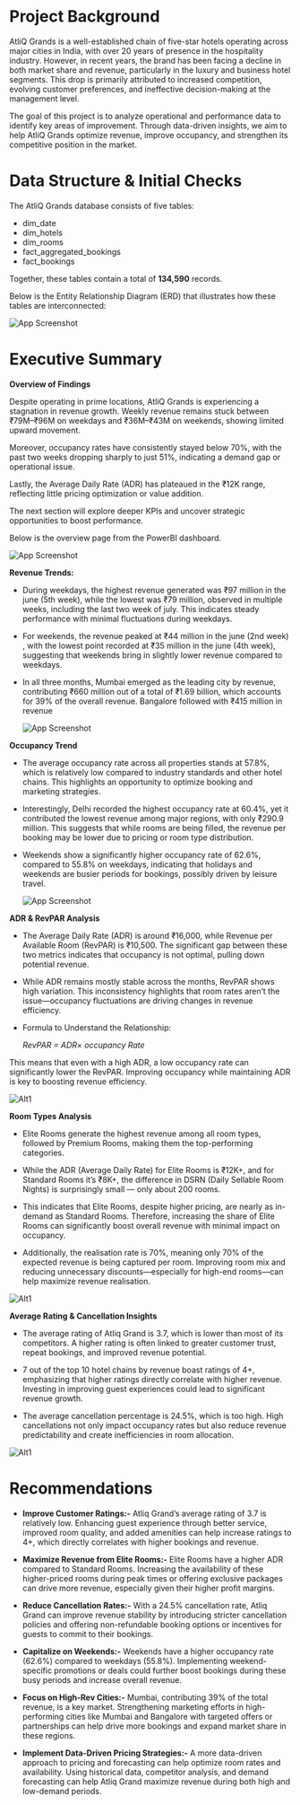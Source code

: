 #  Project Background

AtliQ Grands is a well-established chain of five-star hotels operating across major cities in India, with over 20 years of presence in the hospitality industry. However, in recent years, the brand has been facing a decline in both market share and revenue, particularly in the luxury and business hotel segments. This drop is primarily attributed to increased competition, evolving customer preferences, and ineffective decision-making at the management level.

The goal of this project is to analyze operational and performance data to identify key areas of improvement. Through data-driven insights, we aim to help AtliQ Grands optimize revenue, improve occupancy, and strengthen its competitive position in the market.




#  Data Structure & Initial Checks
The AtliQ Grands database consists of five tables:

- dim_date
- dim_hotels
- dim_rooms
- fact_aggregated_bookings
- fact_bookings

Together, these tables contain a total of **134,590** records.

Below is the Entity Relationship Diagram (ERD) that illustrates how these tables are interconnected:

![App Screenshot](https://github.com/Arvi55/Hospitality-Domain-Analysis/blob/main/ERD%20diagram.png?raw=true)


# Executive Summary


**Overview of Findings**

Despite operating in prime locations, AtliQ Grands is experiencing a stagnation in revenue growth. Weekly revenue remains stuck between ₹79M–₹96M on weekdays and ₹36M–₹43M on weekends, showing limited upward movement.

Moreover, occupancy rates have consistently stayed below 70%, with the past two weeks dropping sharply to just 51%, indicating a demand gap or operational issue.

Lastly, the Average Daily Rate (ADR) has plateaued in the ₹12K range, reflecting little pricing optimization or value addition.

The next section will explore deeper KPIs and uncover strategic opportunities to boost performance.


Below is the overview page from the PowerBI dashboard.

![App Screenshot](https://github.com/Arvi55/Hospitality-Domain-Analysis/blob/main/dashboard_overview.png?raw=true)



**Revenue Trends:**
   - During weekdays, the highest revenue generated was ₹97 million in the june (5th week), while the lowest was ₹79 million, observed in multiple weeks, including the last two week of july. This indicates steady performance with minimal fluctuations during weekdays.

-  For weekends, the revenue peaked at ₹44 million in the june (2nd week) , with the lowest point recorded at ₹35 million in the june (4th week), suggesting that weekends bring in slightly lower revenue compared to weekdays.

- In all three months, Mumbai emerged as the leading city by revenue, contributing ₹660 million out of a total of ₹1.69 billion, which accounts for 39% of the overall revenue. Bangalore followed with ₹415 million in revenue

   ![App Screenshot](https://github.com/Arvi55/Hospitality-Domain-Analysis/blob/main/Revenue%20Trends.png?raw=true)


 **Occupancy Trend**

- The average occupancy rate across all properties stands at 57.8%, which is relatively low compared to industry standards and other hotel chains. This highlights an opportunity to optimize booking and marketing strategies.

- Interestingly, Delhi recorded the highest occupancy rate at 60.4%, yet it contributed the lowest revenue among major regions, with only ₹290.9 million. This suggests that while rooms are being filled, the revenue per booking may be lower due to pricing or room type distribution.

- Weekends show a significantly higher occupancy rate of 62.6%, compared to 55.8% on weekdays, indicating that holidays and weekends are busier periods for bookings, possibly driven by leisure travel.

   ![App Screenshot](https://github.com/Arvi55/Hospitality-Domain-Analysis/blob/main/occupancy.png?raw=true)


 **ADR & RevPAR Analysis**

- The Average Daily Rate (ADR) is around ₹16,000, while Revenue per Available Room (RevPAR) is ₹10,500. The significant gap between these two metrics indicates that occupancy is not optimal, pulling down potential revenue.

- While ADR remains mostly stable across the months, RevPAR shows high variation. This inconsistency highlights that room rates aren’t the issue—occupancy fluctuations are driving changes in revenue efficiency.

- Formula to Understand the Relationship:

  *RevPAR = ADR× occupancy Rate*

This means that even with a high ADR, a low occupancy rate can significantly lower the RevPAR. Improving occupancy while maintaining ADR is key to boosting revenue efficiency.

![Alt1](https://github.com/Arvi55/Hospitality-Domain-Analysis/blob/main/RevPar%20&%20ADR.png?raw=true) 

 
**Room Types Analysis**

- Elite Rooms generate the highest revenue among all room types, followed by Premium Rooms, making them the top-performing categories.

- While the ADR (Average Daily Rate) for Elite Rooms is ₹12K+, and for Standard Rooms it’s ₹8K+, the difference in DSRN (Daily Sellable Room Nights) is surprisingly small — only about 200 rooms.

- This indicates that Elite Rooms, despite higher pricing, are nearly as in-demand as Standard Rooms. Therefore, increasing the share of Elite Rooms can significantly boost overall revenue with minimal impact on occupancy.

- Additionally, the realisation rate is 70%, meaning only 70% of the expected revenue is being captured per room. Improving room mix and reducing unnecessary discounts—especially for high-end rooms—can help maximize revenue realisation.

 ![Alt1](https://github.com/Arvi55/Hospitality-Domain-Analysis/blob/main/Room%20types.png?raw=true) 

 

**Average Rating & Cancellation Insights**

- The average rating of Atliq Grand is 3.7, which is lower than most of its competitors. A higher rating is often linked to greater customer trust, repeat bookings, and improved revenue potential.

- 7 out of the top 10 hotel chains by revenue boast ratings of 4+, emphasizing that higher ratings directly correlate with higher revenue. Investing in improving guest experiences could lead to significant revenue growth.

- The average cancellation percentage is 24.5%, which is too high. High cancellations not only impact occupancy rates but also reduce revenue predictability and create inefficiencies in room allocation.

![Alt1](https://github.com/Arvi55/Hospitality-Domain-Analysis/blob/main/rating%20&%20cancellation.png?raw=true) 

# Recommendations

 
- **Improve Customer Ratings:-**
Atliq Grand’s average rating of 3.7 is relatively low. Enhancing guest experience through better service, improved room quality, and added amenities can help increase ratings to 4+, which directly correlates with higher bookings and revenue.

- **Maximize Revenue from Elite Rooms:-**
Elite Rooms have a higher ADR compared to Standard Rooms. Increasing the availability of these higher-priced rooms during peak times or offering exclusive packages can drive more revenue, especially given their higher profit margins.

- **Reduce Cancellation Rates:-**
With a 24.5% cancellation rate, Atliq Grand can improve revenue stability by introducing stricter cancellation policies and offering non-refundable booking options or incentives for guests to commit to their bookings.

- **Capitalize on Weekends:-**
Weekends have a higher occupancy rate (62.6%) compared to weekdays (55.8%). Implementing weekend-specific promotions or deals could further boost bookings during these busy periods and increase overall revenue.

- **Focus on High-Rev Cities:-**
Mumbai, contributing 39% of the total revenue, is a key market. Strengthening marketing efforts in high-performing cities like Mumbai and Bangalore with targeted offers or partnerships can help drive more bookings and expand market share in these regions.

 - **Implement Data-Driven Pricing Strategies:-**
A more data-driven approach to pricing and forecasting can help optimize room rates and availability. Using historical data, competitor analysis, and demand forecasting can help Atliq Grand maximize revenue during both high and low-demand periods.







